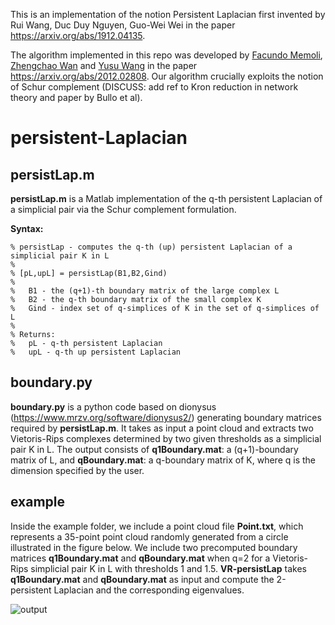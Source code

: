 This is an implementation of the notion Persistent Laplacian first invented by Rui Wang, Duc Duy Nguyen, Guo-Wei Wei in the paper https://arxiv.org/abs/1912.04135. 

The algorithm implemented in this repo was developed by [Facundo Memoli](https://people.math.osu.edu/memolitechera.1/), [Zhengchao Wan](https://math.osu.edu/people/wan.252-0) and [Yusu Wang](http://yusu.belkin-wang.org) in the paper https://arxiv.org/abs/2012.02808. Our algorithm crucially exploits the notion of Schur complement (DISCUSS: add ref to Kron reduction in network theory and paper by Bullo et al).

# persistent-Laplacian
## persistLap.m
**persistLap.m** is a Matlab implementation of the q-th persistent Laplacian of a simplicial pair via the Schur complement formulation.

**Syntax:**
```
% persistLap - computes the q-th (up) persistent Laplacian of a simplicial pair K in L
%
% [pL,upL] = persistLap(B1,B2,Gind)
%
%	B1 - the (q+1)-th boundary matrix of the large complex L
%	B2 - the q-th boundary matrix of the small complex K
%	Gind - index set of q-simplices of K in the set of q-simplices of L
%
% Returns:
%	pL - q-th persistent Laplacian
%	upL - q-th up persistent Laplacian
```
## boundary.py
**boundary.py** is a python code based on dionysus (https://www.mrzv.org/software/dionysus2/) generating boundary matrices required by **persistLap.m**. It takes as input a point cloud and extracts two Vietoris-Rips complexes determined by two given thresholds as a simplicial pair K in L. The output consists of **q1Boundary.mat**: a (q+1)-boundary matrix of L, and **qBoundary.mat**: a q-boundary matrix of K, where q is the dimension specified by the user. 

## example
Inside the example folder, we include a point cloud file **Point.txt**, which represents a 35-point point cloud randomly generated from a circle illustrated in the figure below. We include two precomputed boundary matrices **q1Boundary.mat** and **qBoundary.mat** when q=2 for a Vietoris-Rips simplicial pair K in L with thresholds 1 and 1.5. **VR-persistLap** takes **q1Boundary.mat** and **qBoundary.mat** as input and compute the 2-persistent Laplacian and the corresponding eigenvalues.

![output](https://github.com/ZhengchaoW/persistent-Laplacian/blob/main/points.jpg?raw=true)
